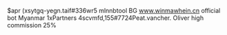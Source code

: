 $apr (xsytgq-yegn.taif#336wr5 
mlnnbtool BG www.winmawhein.cn
official bot Myanmar 1xPartners 
4scvmfd,155#7724Peat.vancher.
Oliver high commission 25% 
